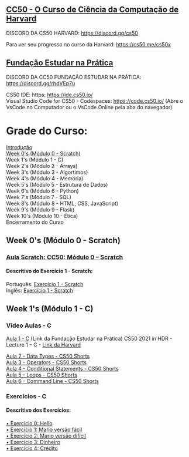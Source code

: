 ## [CC50 - O Curso de Ciência da Computação de Harvard](https://learning.edx.org/course/course-v1:HarvardX+CS50+X/home)
DISCORD DA CS50 HARVARD: https://discord.gg/cs50

Para ver seu progresso no curso da Harvard: https://cs50.me/cs50x

## [Fundação Estudar na Prática](https://ead.napratica.org.br/)  
DISCORD DA CC50 FUNDAÇÃO ESTUDAR NA PRÁTICA: https://discord.gg/rhdVEp7u


CS50 IDE: https: https://ide.cs50.io/  
Visual Studio Code for CS50 - Codespaces: https://code.cs50.io/ (Abre o VsCode no Computador ou o VsCode Online pela aba do navegador)

# Grade do Curso:
[Introdução](https://github.com/patyfil/CS50-CC50-Harvard/blob/main/introducao.md)  
[Week 0's (Módulo 0 - Scratch)](https://github.com/patyfil/CS50-CC50-Harvard/blob/main/1-Scratch.md)  
Week 1's (Módulo 1 - C)  
Week 2's (Módulo 2 - Arrays)  
Week 3's (Módulo 3 - Algortimos)  
Week 4's (Módulo 4 - Memória)  
Week 5's (Módulo 5 - Estrutura de Dados)  
Week 6's (Módulo 6 - Python)  
Week 7's (Módulo 7 - SQL)  
Week 8's (Módulo 8 - HTML, CSS, JavaScript)  
Week 9's (Módulo 9 - Flask)  
Week 10's (Módulo 10 - Ética)  
Encerramento do Curso  


## Week 0's (Módulo 0 - Scratch)  
### [Aula Scratch: CC50: Módulo 0 – Scratch](https://www.youtube.com/watch?v=9iPsnGJ3kVE&t=55s) 

#### Descritivo do Exercício 1 - Scratch:
Português: [Exercício 1 - Scratch](https://github.com/patyfil/CS50-CC50-Harvard/blob/main/1-Scratch.md)  
Inglês: [Exercício 1 - Scratch](https://cs50.harvard.edu/x/2022/psets/0/scratch/)  



## Week 1's (Módulo 1 - C)  
### Vídeo Aulas - C
[Aula 1 - C](https://www.youtube.com/watch?v=rCTePooJP_s&t=283s) (Link da Fundação Estudar na Prática) 
CS50 2021 in HDR - Lecture 1 – C - [Link da Harvard](https://www.youtube.com/watch?v=URrzmoIyqLw&t=1s)  

[Aula 2 - Data Types - CS50 Shorts](https://www.youtube.com/watch?v=Fc9htmvVZ9U&t=63s)  
[Aula 3 - Operators - CS50 Shorts](https://www.youtube.com/watch?v=f1xZf4iJDWE&t=1s)  
[Aula 4 - Conditional Statements - CS50 Shorts](https://www.youtube.com/watch?v=1wsaV5nVC7g)  
[Aula 5 - Loops - CS50 Shorts](https://www.youtube.com/watch?v=WgX8e_O7eG8)  
[Aula 6 - Command Line - CS50 Shorts](https://www.youtube.com/watch?v=BnJ013X02b8)  

### Exercícios - C
#### Descritivo dos Exercícios: 
[•	Exercício 0: Hello](https://cs50.harvard.edu/x/2022/psets/1/hello/)  
[•	Exercício 1: Mario versão fácil](https://cs50.harvard.edu/x/2022/psets/1/mario/less/)  
[•	Exercício 2: Mario versão difícil](https://cs50.harvard.edu/x/2022/psets/1/mario/more/)  
[•	Exercício 3: Dinheiro](https://cs50.harvard.edu/x/2022/psets/1/cash/)  
[•	Exercício 4: Crédito](https://cs50.harvard.edu/x/2022/psets/1/credit/)  

